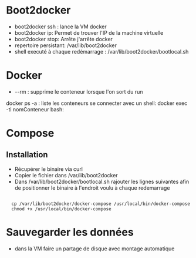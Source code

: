 # Boot2docker

- boot2docker ssh : lance la VM docker
- boot2docker ip: Permet de trouver l'IP de la machine virtuelle
- boot2docker stop: Arrête j'arrête docker
- repertoire persistant: /var/lib/boot2docker
- shell executé à chaque redémarrage : /var/lib/boot2docker/bootlocal.sh

# Docker

- --rm : supprime le conteneur lorsque l'on sort du run

docker ps -a : liste les conteneurs
se connecter avec un shell: docker exec -ti nomConteneur bash: 

# Compose

## Installation

- Récupérer le binaire via curl
- Copier le fichier dans /var/lib/boot2docker
- Dans /var/lib/boot2docker/bootlocal.sh rajouter les lignes suivantes afin de positionner le binaire à l'endroit voulu à chaque redemarrage

<code>
  cp /var/lib/boot2docker/docker-compose /usr/local/bin/docker-compose
  chmod +x /usr/local/bin/docker-compose                              
</code>

# Sauvegarder les données

- dans la VM faire un partage de disque avec montage automatique 

